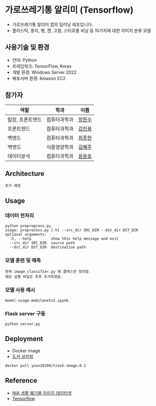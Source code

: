 # 가로쓰레기통 알리미 (Tensorflow)
- 가로쓰레기통 알리미 앱의 딥러닝 레포입니다.
- 플라스틱, 종이, 병, 캔, 고철, 스티로폼 비닐 등 15가지에 대한 이미지 분류 모델

## 사용기술 및 환경
- 언어: Python
- 프레임워크: TensorFlow, Keras
- 개발 환경: Windows Server 2022
- 배포서버 환경: Amazon EC2

## 참가자
|역할|학과|이름|
|---------|------------|-------|
|팀장, 프론트엔드|컴퓨터과학과|[정한수](https://github.com/8471919)|
|프론트엔드|컴퓨터과학과|[김진용](https://github.com/imagine97kim)|
|백엔드|컴퓨터과학과|[최종현](https://github.com/lun4-light)|
|백엔드|식품영양학과|[김혜주](https://https://github.com/201210302)|
|데이터분석|컴퓨터과학과|[윤윤호](https://github.com/YUN-YUNHO)|

## Architecture
```commandline
추가 예정
```

## Usage
### 데이터 전처리
```commandline
python preprogress.py
usage: preprocess.py [-h] --src_dir SRC_DIR --dst_dir DST_DIR
optional arguments:
  -h, --help         show this help message and exit
  --src_dir SRC_DIR  source path
  --dst_dir DST_DIR  destination path
```
### 모델 훈련 및 예측
```commandline
현재 image_classifier.py 에 클래스만 정의함.
해당 실행 파일은 추후 추가하겠음.
```
### 모델 사용 예시
```commandline
model-usage-mobilenetv2.ipynb
```
### Flask server 구동
```commandline
python server.py
```

## Deployment
- Docker image
- [도커 설치법](https://lively-goose-8b9.notion.site/Docker-4dcaf3b93a894fbe9b86efbe9c7d1eee)
```commandline
docker pull yoon36399/trash-image:0.1
```

## Reference
- [NIA 생활 폐기물 이미지 데이터셋](https://aihub.or.kr/aidata/27708)
- [Tensorflow](https://www.tensorflow.org/)
